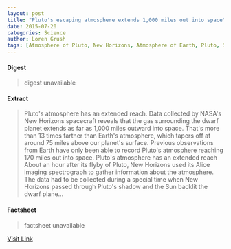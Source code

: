 ```yaml
---
layout: post
title: "Pluto's escaping atmosphere extends 1,000 miles out into space"
date: 2015-07-20
categories: Science
author: Loren Grush
tags: [Atmosphere of Pluto, New Horizons, Atmosphere of Earth, Pluto, Sun, Planets of the Solar System, Nature, Astronomical objects, Outer space, Space science, Astronomy, Planetary science, Solar System, Physical sciences, Bodies of the Solar System, Planets, Featured]
---
```



#### Digest
>digest unavailable

#### Extract
>Pluto's atmosphere has an extended reach. Data collected by NASA's New Horizons spacecraft reveals that the gas surrounding the dwarf planet extends as far as 1,000 miles outward into space. That's more than 13 times farther than Earth's atmosphere, which tapers off at around 75 miles above our planet's surface. Previous observations from Earth have only been able to record Pluto's atmosphere reaching 170 miles out into space. Pluto's atmosphere has an extended reach About an hour after its flyby of Pluto, New Horizons used its Alice imaging spectrograph to gather information about the atmosphere. The data had to be collected during a special time when New Horizons passed through Pluto's shadow and the Sun backlit the dwarf plane...

#### Factsheet
>factsheet unavailable

[Visit Link](http://www.theverge.com/2015/7/17/8994661/plutos-escaping-atmosphere-extends-1000-miles-out-into-space)



